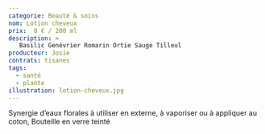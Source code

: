 ```yaml
---
categorie: Beauté & soins
nom: Lotion cheveux
prix:  8 € / 200 ml
description: >
   Basilic Genévrier Romarin Ortie Sauge Tilleul
producteur: Josie
contrats: tisanes
tags: 
  - santé
  - plante
illustration: lotion-cheveux.jpg
---
```


Synergie d’eaux florales à utiliser en externe, à vaporiser ou à appliquer au coton, Bouteille en verre teinté